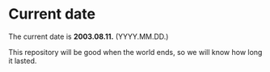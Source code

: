 # Current date

The current date is **2003.08.11.** (YYYY.MM.DD.)

This repository will be good when the world ends, so we will know how long it lasted.